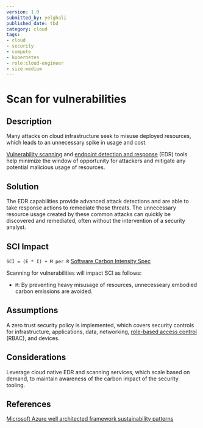 ```yaml
---
version: 1.0
submitted_by: yelghali
published_date: tbd
category: cloud
tags: 
- cloud
- security
- compute
- kubernetes
- role:cloud-engineer
- size:medium
---
```


# Scan for vulnerabilities

## Description
Many attacks on cloud infrastructure seek to misuse deployed resources, which leads to an unnecessary spike in usage and cost. 

[Vulnerability scanning](https://en.wikipedia.org/wiki/Vulnerability_scanner) and [endpoint detection and response](https://en.wikipedia.org/wiki/Endpoint_detection_and_response) (EDR) tools help minimize the window of opportunity for attackers and mitigate any potential malicious usage of resources.

## Solution
The EDR capabilities provide advanced attack detections and are able to take response actions to remediate those threats. The unnecessary resource usage created by these common attacks can quickly be discovered and remediated, often without the intervention of a security analyst.

## SCI Impact
`SCI = (E * I) + M per R`
[Software Carbon Intensity Spec](https://grnsft.org/sci)

Scanning for vulnerabilities will impact SCI as follows:

- `M`: By preventing heavy misusage of resources, unnecesseary embodied carbon emissions are avoided.

## Assumptions
A zero trust security policy is implemented, which covers security controls for infrastructure, applications, data, networking, [role-based access control](https://en.wikipedia.org/wiki/Role-based_access_control) (RBAC), and devices. 

## Considerations
Leverage cloud native EDR and scanning services, which scale based on demand, to maintain awareness of the carbon impact of the security tooling.

## References
[Microsoft Azure well architected framework sustainability patterns](https://learn.microsoft.com/en-us/azure/architecture/framework/sustainability/sustainability-security)

